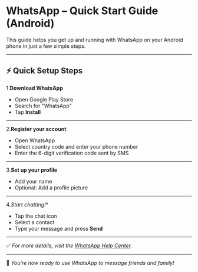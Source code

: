 # WhatsApp – Quick Start Guide (Android)

This guide helps you get up and running with WhatsApp on your Android phone in just a few simple steps.

---

## ⚡ Quick Setup Steps

1️.**Download WhatsApp**  
- Open Google Play Store  
- Search for "WhatsApp"  
- Tap **Install**

---

2️.**Register your account**  
- Open WhatsApp  
- Select country code and enter your phone number  
- Enter the 6-digit verification code sent by SMS

---

3️.**Set up your profile**  
- Add your name  
- Optional: Add a profile picture

---

4️.*Start chatting!**  
- Tap the chat icon  
- Select a contact  
- Type your message and press **Send**

---

✅ *For more details, visit the [WhatsApp Help Center](https://faq.whatsapp.com).*

---

🎉 *You’re now ready to use WhatsApp to message friends and family!*
